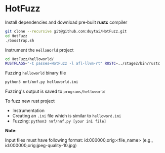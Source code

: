 # HotFuzz

Install dependencies and download pre-built **rustc** compiler

```bash
git clone --recursive git@github.com:duytai/HotFuzz.git
cd HotFuzz
./boostrap.sh
```

Instrument the `HelloWorld` project

```bash
cd HotFuzz/helloworld/
RUSTFLAGS="-C passes=HotFuzz -l afl-llvm-rt" RUSTC=../stage2/bin/rustc cargo build --release
```

Fuzzing `helloworld` binary file

```bash
python3 nnf/nnf.py helloworld.ini
```

Fuzzing's output is saved to `programs/helloworld`

To fuzz new rust project
+ Instrumentation
+ Creating an `.ini` file which is similar to `helloword.ini`
+ Fuzzing: `python3 nnf/nnf.py [your ini file]`

**Note**: 

Input files must have following format: id:000000,orig:<file_name> (e.g., id:000000,orig:jpeg-quality-10.jpg)
